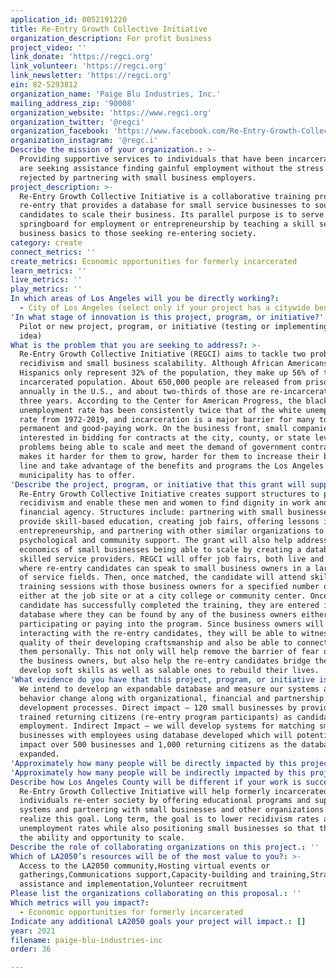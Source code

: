 ```yaml
---
application_id: 0052191220
title: Re-Entry Growth Collective Initiative
organization_description: For profit business
project_video: ''
link_donate: 'https://regci.org'
link_volunteer: 'https://regci.org'
link_newsletter: 'https://regci.org'
ein: 82-5293812
organization_name: 'Paige Blu Industries, Inc.'
mailing_address_zip: '90008'
organization_website: 'https://www.regci.org'
organization_twitter: '@regci'
organization_facebook: 'https://www.facebook.com/Re-Entry-Growth-Collective-Initiative-107065574820788'
organization_instagram: '@regc.i'
Describe the mission of your organization.: >-
  Providing supportive services to individuals that have been incarcerated and
  are seeking assistance finding gainful employment without the stress of being
  rejected by partnering with small business employers.
project_description: >-
  Re-Entry Growth Collective Initiative is a collaborative training program for
  re-entry that provides a database for small service businesses to source
  candidates to scale their business. Its parallel purpose is to serve as a
  springboard for employment or entrepreneurship by teaching a skill set and
  business basics to those seeking re-entering society.
category: create
connect_metrics: ''
create_metrics: Economic opportunities for formerly incarcerated
learn_metrics: ''
live_metrics: ''
play_metrics: ''
In which areas of Los Angeles will you be directly working?:
  - City of Los Angeles (select only if your project has a citywide benefit)
'In what stage of innovation is this project, program, or initiative?': >-
  Pilot or new project, program, or initiative (testing or implementing a new
  idea)
What is the problem that you are seeking to address?: >-
  Re-Entry Growth Collective Initiative (REGCI) aims to tackle two problems,
  recidivism and small business scalability. Although African Americans and
  Hispanics only represent 32% of the population, they make up 56% of the
  incarcerated population. About 650,000 people are released from prison
  annually in the U.S., and about two-thirds of those are re-incarcerated within
  three years. According to the Center for American Progress, the black
  unemployment rate has been consistently twice that of the white unemployment
  rate from 1972-2019, and incarceration is a major barrier for many to get
  permanent and good-paying work. On the business front, small companies
  interested in bidding for contracts at the city, county, or state level have
  problems being able to scale and meet the demand of government contracts. This
  makes it harder for them to grow, harder for them to increase their bottom
  line and take advantage of the benefits and programs the Los Angeles
  municipality has to offer.
'Describe the project, program, or initiative that this grant will support to address the problem identified.': >-
  Re-Entry Growth Collective Initiative creates support structures to prevent
  recidivism and enable these men and women to find dignity in work and
  financial agency. Structures include: partnering with small businesses to
  provide skill-based education, creating job fairs, offering lessons in
  entrepreneurship, and partnering with other similar organizations to provide
  psychological and community support. The grant will also help address the
  economics of small businesses being able to scale by creating a database of
  skilled service providers. REGCI will offer job fairs, both live and virtual,
  where re-entry candidates can speak to small business owners in a large range
  of service fields. Then, once matched, the candidate will attend skill
  training sessions with those business owners for a specified number of days
  either at the job site or at a city college or community center. Once the
  candidate has successfully completed the training, they are entered into the
  database where they can be found by any of the business owners either
  participating or paying into the program. Since business owners will be
  interacting with the re-entry candidates, they will be able to witness the
  quality of their developing craftsmanship and also be able to connect with
  them personally. This not only will help remove the barrier of fear on part of
  the business owners, but also help the re-entry candidates bridge the gap and
  develop soft skills as well as salable ones to rebuild their lives.
'What evidence do you have that this project, program, or initiative is or will be successful, and how will you define and measure success?': >-
  We intend to develop an expandable database and measure our systems and
  behavior change along with organizational, financial and partnership
  development processes. Direct impact – 120 small businesses by providing 250
  trained returning citizens (re-entry program participants) as candidates for
  employment. Indirect Impact – we will develop systems for matching small
  businesses with employees using database developed which will potentially
  impact over 500 businesses and 1,000 returning citizens as the database is
  expanded.
'Approximately how many people will be directly impacted by this project, program, or initiative?': '370'
'Approximately how many people will be indirectly impacted by this project, program, or initiative?': '1500'
Describe how Los Angeles County will be different if your work is successful.: >-
  Re-Entry Growth Collective Initiative will help formerly incarcerated
  individuals re-enter society by offering educational programs and support
  systems and partnering with small businesses and other organizations to help
  realize this goal. Long term, the goal is to lower recidivism rates and
  unemployment rates while also positioning small businesses so that they have
  the ability and opportunity to scale.
Describe the role of collaborating organizations on this project.: ''
Which of LA2050’s resources will be of the most value to you?: >-
  Access to the LA2050 community,Hosting virtual events or
  gatherings,Communications support,Capacity-building and training,Strategy
  assistance and implementation,Volunteer recruitment
Please list the organizations collaborating on this proposal.: ''
Which metrics will you impact?:
  - Economic opportunities for formerly incarcerated
Indicate any additional LA2050 goals your project will impact.: []
year: 2021
filename: paige-blu-industries-inc
order: 36

---
```

